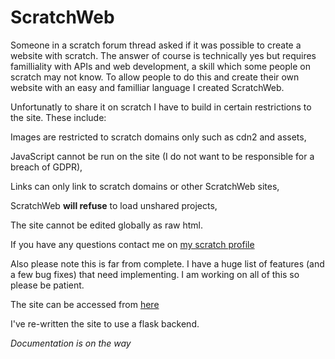 # ScratchWeb

Someone in a scratch forum thread asked if it was possible to create a website with scratch. The answer of course is technically yes but requires familliality with APIs  and web development, a skill which some people on scratch may not know. To allow people to do this and create their own website with an easy and familliar language I created ScratchWeb.

Unfortunatly to share it on scratch I have to build in certain restrictions to the site. These include:

Images are restricted to scratch domains only such as cdn2 and assets,

JavaScript cannot be run on the site (I do not want to be responsible for a breach of GDPR),

Links can only link to scratch domains or other ScratchWeb sites,

ScratchWeb **will refuse** to load unshared projects,

The site cannot be edited globally as raw html.

If you have any questions contact me on [my scratch profile](https://scratch.mit.edu/users/-EmeraldThunder-)

Also please note this is far from complete. I have a huge list of features (and a few bug fixes) that need implementing. I am working on all of this so please be patient.

The site can be accessed from [here](https://emeraldthunder1.github.io/ScratchWeb/)

I've re-written the site to use a flask backend.

*Documentation is on the way*